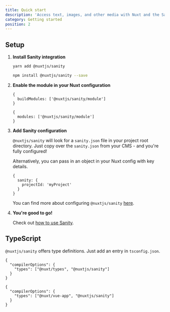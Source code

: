 ```yaml
---
title: Quick start
description: 'Access text, images, and other media with Nuxt and the Sanity headless CMS.'
category: Getting started
position: 2
---
```


## Setup

1. **Install Sanity integration**

    <d-code-group>
    <d-code-block label="Yarn" active>

    ```bash
    yarn add @nuxtjs/sanity
    ```

    </d-code-block>
    <d-code-block label="NPM">

    ```bash
    npm install @nuxtjs/sanity --save
    ```

    </d-code-block>
    </d-code-group>

2. **Enable the module in your Nuxt configuration**

    <d-code-group>
    <d-code-block label="Nuxt 2.9+" active>

    ```js{}[nuxt.config.js]
    {
      buildModules: ['@nuxtjs/sanity/module']
    }
    ```

    </d-code-block>
    <d-code-block label="Nuxt < 2.9">

    ```js{}[nuxt.config.js]
    {
      modules: ['@nuxtjs/sanity/module']
    }
    ```

    </d-code-block>
    </d-code-group>

3. **Add Sanity configuration**

   `@nuxtjs/sanity` will look for a `sanity.json` file in your project root directory. Just copy over the `sanity.json` from your CMS - and you're fully configured!

   Alternatively, you can pass in an object in your Nuxt config with key details.

   ```js{}[nuxt.config.js]
   {
     sanity: {
       projectId: 'myProject'
     }
   }
   ```

   <d-alert type="info">You can find more about configuring `@nuxtjs/sanity` [here](/configuration).</d-alert>

4. **You're good to go!**

   Check out [how to use Sanity](/usage).

## TypeScript

`@nuxtjs/sanity` offers type definitions. Just add an entry in `tsconfig.json`.

<d-code-group>
  <d-code-block label="Nuxt 2.9+" active>

```json{}[tsconfig.json]
{
  "compilerOptions": {
    "types": ["@nuxt/types", "@nuxtjs/sanity"]
  }
}
```

  </d-code-block>
  <d-code-block label="Nuxt < 2.9">

```json{}[tsconfig.json]
{
  "compilerOptions": {
    "types": ["@nuxt/vue-app", "@nuxtjs/sanity"]
  }
}
```

  </d-code-block>

</d-code-group>

